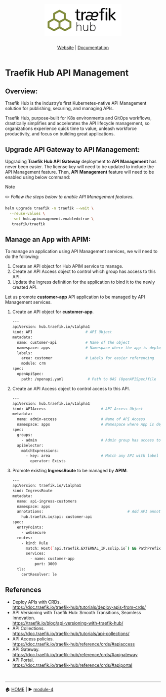 <br/>

<div align="center" style="margin: 30px;">
<a href="https://traefik.io/traefik-hub/">
  <img src="../media/traefik_hub_logo.png"   style="width:250px;" align="center" />
</a>
<br/>
</div>
<div align="center">
    <a href="https://traefik.io/traefik-hub/">Website</a> |
    <a href="https://doc.traefik.io/traefik-hub/">Documentation</a> 
</div>
</br>

# Traefik Hub API Management

## Overview:
Traefik Hub is the industry’s first Kubernetes-native API Management solution for publishing, securing, and managing APIs.

Traefik Hub, purpose-built for K8s environments and GitOps workflows, drastically simplifies and accelerates the API lifecycle management, so organizations experience quick time to value, unleash workforce productivity, and focus on building great applications.

## Upgrade API Gateway to API Management: 

Upgrading <b>Traefik Hub API Gateway</b> deployment to <b>API Management</b> has never been easier. The license key will need to be updated to include the API Management feature. Then, <b>API Management</b> feature will need to be enabled using below command:

> [!NOTE]     
> :pencil2: *Follow the steps below to enable API Management features*.

```bash
helm upgrade traefik -n traefik --wait \
  --reuse-values \
  --set hub.apimanagement.enabled=true \
   traefik/traefik
```

## Manage an App with APIM:

To manage an application using API Management services, we will need to do the following:

1. Create an API object for Hub APIM service to manage.
2. Create an API Access object to control which group has access to this API.
3. Update the Ingress definition for the application to bind it to the newly created API. 

Let us promote <b>customer-app</b> API application to be managed by API Management services. 

1. Create an API object for <b>customer-app</b>.

   ```bash
   ---
   apiVersion: hub.traefik.io/v1alpha1
   kind: API                        # API Object
   metadata:
     name: customer-api             # Name of the object         
     namespace: apps                # Namespace where the app is deployed
     labels:
       area: customer               # Labels for easier referencing
       module: crm
   spec:
     openApiSpec:
       path: /openapi.yaml           # Path to OAS (OpenAPISpec)file
   ```
2. Create an API Access object to control access to this API. 

    ```bash
    ---
    apiVersion: hub.traefik.io/v1alpha1
    kind: APIAccess                         # API Access Object
    metadata:
      name: admin-access                    # Name of API Access
      namespace: apps                       # Namespace where App is deployed
    spec:
      groups:
        - admin                             # Admin group has access to the APIs matched under API selector section.
      apiSelector:
        matchExpressions:
          - key: area                       # Match any API with label that has "area" set as a key value. 
            operator: Exists 
    ```

3. Promote existing <b>IngressRoute</b> to be managed by <b>APIM</b>.

   ```bash
   ---
   apiVersion: traefik.io/v1alpha1
   kind: IngressRoute
   metadata:
     name: api-ingress-customers
     namespace: apps
     annotations:                                      # Add API annotation to enable APIM
       hub.traefik.io/api: customer-api
   spec:
     entryPoints:
       - websecure
     routes:
       - kind: Rule
         match: Host(`api.traefik.EXTERNAL_IP.sslip.io`) && PathPrefix(`/customers`)
         services:
           - name: customer-app
             port: 3000
     tls:
       certResolver: le
   ```





## References

- Deploy APIs with CRDs.  
https://doc.traefik.io/traefik-hub/tutorials/deploy-apis-from-crds/
- API Versioning with Traefik Hub: Smooth Transitions, Seamless Innovation.  
https://traefik.io/blog/api-versioning-with-traefik-hub/
- API Collections.  
https://doc.traefik.io/traefik-hub/tutorials/api-collections/
- API Access policies.   
https://doc.traefik.io/traefik-hub/reference/crds/#apiaccess
- API Gateway.   
https://doc.traefik.io/traefik-hub/reference/crds/#apigateway
- API Portal.    
https://doc.traefik.io/traefik-hub/reference/crds/#apiportal

</br>

------
:house: [HOME](../README.md) | :arrow_forward: [module-4](../module-4/readme.md)
